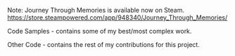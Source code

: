 Note: Journey Through Memories is available now on Steam.
https://store.steampowered.com/app/948340/Journey_Through_Memories/

Code Samples - contains some of my best/most complex work.

Other Code - contains the rest of my contributions for this project.

